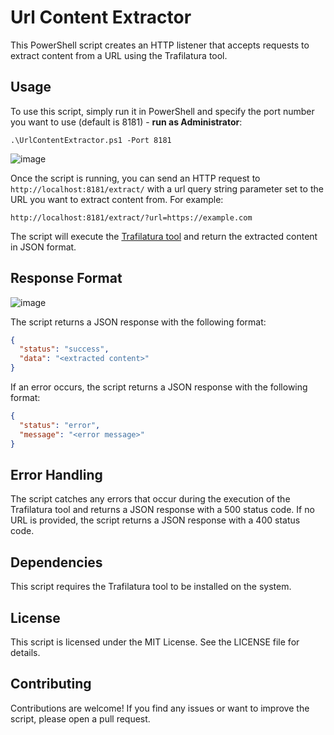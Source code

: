 # Url Content Extractor

This PowerShell script creates an HTTP listener that accepts requests to extract content from a URL using the Trafilatura tool.

## Usage
To use this script, simply run it in PowerShell and specify the port number you want to use (default is 8181) - **run as Administrator**:

```
.\UrlContentExtractor.ps1 -Port 8181
```

![image](https://github.com/user-attachments/assets/afcfe806-8ed9-4a90-a739-f17446b68704)


Once the script is running, you can send an HTTP request to `http://localhost:8181/extract/` with a url query string parameter set to the URL you want to extract content from. For example:

```
http://localhost:8181/extract/?url=https://example.com
```

The script will execute the [Trafilatura tool](https://trafilatura.readthedocs.io/en/latest/) and return the extracted content in JSON format.

## Response Format

![image](https://github.com/user-attachments/assets/ee380260-05fa-48d6-8f4c-a8672eb2201a)

The script returns a JSON response with the following format:
```json
{
  "status": "success",
  "data": "<extracted content>"
}
```
If an error occurs, the script returns a JSON response with the following format:
```json
{
  "status": "error",
  "message": "<error message>"
}
```
## Error Handling
The script catches any errors that occur during the execution of the Trafilatura tool and returns a JSON response with a 500 status code. If no URL is provided, the script returns a JSON response with a 400 status code.

## Dependencies
This script requires the Trafilatura tool to be installed on the system.

## License
This script is licensed under the MIT License. See the LICENSE file for details.

## Contributing
Contributions are welcome! If you find any issues or want to improve the script, please open a pull request.
